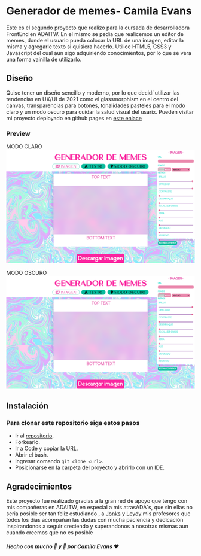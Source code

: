 # Generador de memes- Camila Evans
Este es el segundo proyecto que realizo para la cursada de desarrolladora FrontEnd en  ADAITW. En el mismo se pedia que realicemos un editor de memes, donde el usuario pueda colocar la URL de una imagen, editar la misma y agregarle texto si quisiera hacerlo. Utilice HTML5, CSS3 y Javascript del cual aun sigo adquiriendo conocimientos, por lo que se vera una forma vainilla de utilizarlo.

## Diseño

Quise tener un diseño sencillo y moderno, por lo que decidí utilizar las tendencias en UX/UI de 2021 como el glassmorphism en el centro del canvas, transparencias para botones, tonalidades pasteles para el modo claro y un modo oscuro para cuidar la salud visual del usarix.
Pueden visitar mi proyecto deployado en github pages en [este enlace](https://camievans99.github.io/Generador-de-memes/)

### Preview 
 MODO CLARO 
![Imagen](https://github.com/camievans99/Generador-de-memes/blob/main/assets/images/screenShotLightMode.png?raw=true)


MODO OSCURO
![Imagen](https://github.com/camievans99/Generador-de-memes/blob/main/assets/images/screenShotLightMode.png?raw=true)




## Instalación


### Para clonar este repositorio siga estos pasos

- Ir al [repositorio](https://github.com/camievans99/Generador-de-memes).
- Forkearlo.
- Ir a Code y copiar la URL.
- Abrir el bash.
- Ingresar comando ```git clone <url>```.
- Posicionarse en la carpeta del proyecto y abrirlo con un IDE.


## Agradecimientos
Este proyecto fue realizado gracias a la gran red de apoyo que tengo con mis compañeras en ADAITW, en especial a mis atrasADA´s, que sin ellas no seria posible ser tan feliz estudiando , a [Jonks](https://github.com/Jonhks) y [Leydy](https://github.com/leydyk93) mis profesores que todos los dias acompañan las dudas con mucha paciencia y dedicación inspirandonos a seguir creciendo y superandonos a nosotras mismas aun cuando creemos que no es posible


##### Hecho con mucho 💜 y 🧉 por Camila Evans ♥ 
